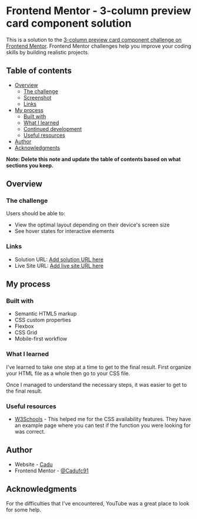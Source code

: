 # Frontend Mentor - 3-column preview card component solution

This is a solution to the [3-column preview card component challenge on Frontend Mentor](https://www.frontendmentor.io/challenges/3column-preview-card-component-pH92eAR2-). Frontend Mentor challenges help you improve your coding skills by building realistic projects. 

## Table of contents

- [Overview](#overview)
  - [The challenge](#the-challenge)
  - [Screenshot](#screenshot)
  - [Links](#links)
- [My process](#my-process)
  - [Built with](#built-with)
  - [What I learned](#what-i-learned)
  - [Continued development](#continued-development)
  - [Useful resources](#useful-resources)
- [Author](#author)
- [Acknowledgments](#acknowledgments)

**Note: Delete this note and update the table of contents based on what sections you keep.**

## Overview

### The challenge

Users should be able to:

- View the optimal layout depending on their device's screen size
- See hover states for interactive elements

### Links

- Solution URL: [Add solution URL here](https://your-solution-url.com)
- Live Site URL: [Add live site URL here](https://your-live-site-url.com)

## My process

### Built with

- Semantic HTML5 markup
- CSS custom properties
- Flexbox
- CSS Grid
- Mobile-first workflow

### What I learned

I've learned to take one step at a time to get to the final result. First organize your HTML file as a whole then go to your CSS file.

Once I managed to understand the necessary steps, it was easier to get to the final result.

### Useful resources

- [W3Schools](https://www.w3schools.com/) - This helped me for the CSS availability features. They have an example page where you can test if the function you were looking for was correct.

## Author

- Website - [Cadu](https://github.com/Cadufc91)
- Frontend Mentor - [@Cadufc91](https://www.frontendmentor.io/profile/Cadufc91)

## Acknowledgments

For the difficulties that I've encountered, YouTube was a great place to look for some help.
